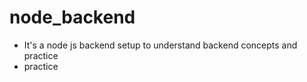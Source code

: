 # node_backend
- It's a node js backend setup to understand backend concepts and practice
- practice
